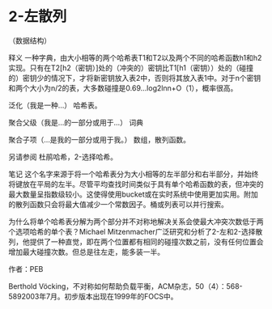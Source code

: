 # 2-左散列


（数据结构）



释义
一种字典，由大小相等的两个哈希表T1和T2以及两个不同的哈希函数h1和h2实现。只有在T2[h2（密钥）]处的（冲突的）密钥比T1[h1（密钥））处的（碰撞的）密钥少的情况下，才将新密钥放入表2中，否则将其放入表1中。对于n个密钥和两个大小为n/2的表，大多数碰撞是0.69…log2lnn+O（1），概率很高。



泛化（我是一种…）
哈希表。



聚合父级（我是…的一部分或用于…）
词典



聚合子项（…是我的一部分或用于我。）
数组，散列函数。



另请参阅
杜鹃哈希，2-选择哈希。



笔记
这个名字来源于将一个哈希表分为大小相等的左半部分和右半部分，并始终将键放在平局的左半。尽管平均查找时间类似于具有单个哈希函数的表，但冲突的最大数量呈指数级较小。这使得使用bucket或在实时系统中使用更加实用。附加的散列函数只会将最大值减少一个常数因子。桶或列表可以并行搜索。

为什么将单个哈希表分解为两个部分并不对称地解决关系会使最大冲突次数低于两个选项哈希的单个表？Michael Mitzenmacher广泛研究和分析了2-左和2-选择散列，他提供了一种直觉，即在两个位置都有相同的碰撞次数之前，没有任何位置会增加最大碰撞次数。但总是往左走，能多装一半。


作者：PEB


Berthold Vöcking，不对称如何帮助负载平衡，ACM杂志，50（4）：568-5892003年7月。初步版本出现在1999年的FOCS中。
